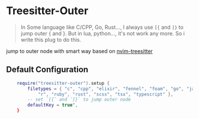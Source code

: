 # Treesitter-Outer

> In Some language like C/CPP, Go, Rust..., I always use `[{` and `]}` to jump outer { and }. But in lua, python..., it's not work any more. So i write this plug to do this.

jump to outer node with smart way based on [nvim-treesitter](https://github.com/nvim-treesitter/nvim-treesitter)

## Default Configuration
``` lua
    require("treesitter-outer").setup {
        filetypes = { "c", "cpp", "elixir", "fennel", "foam", "go", "javascript", "julia", "lua", "nix", "php", "python",
            "r", "ruby", "rust", "scss", "tsx", "typescript" },
        -- set `[{` and `]}` to jump outer node
        defaultKey = true",
    }
```
